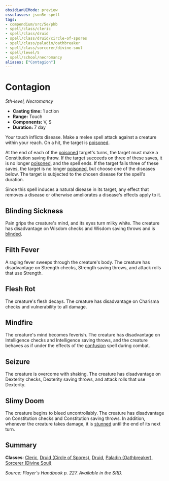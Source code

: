 ```yaml
---
obsidianUIMode: preview
cssclasses: json5e-spell
tags:
- compendium/src/5e/phb
- spell/class/cleric
- spell/class/druid
- spell/class/druid/circle-of-spores
- spell/class/paladin/oathbreaker
- spell/class/sorcerer/divine-soul
- spell/level/5
- spell/school/necromancy
aliases: ["Contagion"]
---
```

# Contagion
*5th-level, Necromancy*  

- **Casting time:** 1 action
- **Range:** Touch
- **Components:** V, S
- **Duration:** 7 day

Your touch inflicts disease. Make a melee spell attack against a creature within your reach. On a hit, the target is [poisoned](_conditions.md#poisoned).

At the end of each of the [poisoned](_conditions.md#poisoned) target's turns, the target must make a Constitution saving throw. If the target succeeds on three of these saves, it is no longer [poisoned](_conditions.md#poisoned), and the spell ends. If the target fails three of these saves, the target is no longer [poisoned](_conditions.md#poisoned), but choose one of the diseases below. The target is subjected to the chosen disease for the spell's duration.

Since this spell induces a natural disease in its target, any effect that removes a disease or otherwise ameliorates a disease's effects apply to it.

## Blinding Sickness

Pain grips the creature's mind, and its eyes turn milky white. The creature has disadvantage on Wisdom checks and Wisdom saving throws and is [blinded](_conditions.md#blinded).

## Filth Fever

A raging fever sweeps through the creature's body. The creature has disadvantage on Strength checks, Strength saving throws, and attack rolls that use Strength.

## Flesh Rot

The creature's flesh decays. The creature has disadvantage on Charisma checks and vulnerability to all damage.

## Mindfire

The creature's mind becomes feverish. The creature has disadvantage on Intelligence checks and Intelligence saving throws, and the creature behaves as if under the effects of the [confusion](confusion.md) spell during combat.

## Seizure

The creature is overcome with shaking. The creature has disadvantage on Dexterity checks, Dexterity saving throws, and attack rolls that use Dexterity.

## Slimy Doom

The creature begins to bleed uncontrollably. The creature has disadvantage on Constitution checks and Constitution saving throws. In addition, whenever the creature takes damage, it is [stunned](_conditions.md#stunned) until the end of its next turn.

## Summary

**Classes**: [Cleric](cleric.md), [Druid (Circle of Spores)](druid-circle-of-spores-tce.md), [Druid](druid.md), [Paladin (Oathbreaker)](paladin-oathbreaker.md), [Sorcerer (Divine Soul)](sorcerer-divine-soul-xge.md)

*Source: Player's Handbook p. 227. Available in the SRD.*